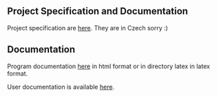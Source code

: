 ## Project Specification and Documentation
Project specification are [here](Specifikace.md). They are in Czech sorry :)

## Documentation
Program documentation [here](html/index.html) in html format or in directory latex in latex format.

User documentation is available [here](User_Documentation.md).
